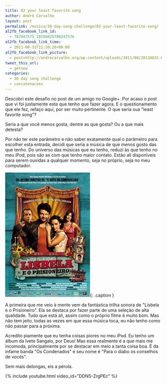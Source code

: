 ```yaml
---
title: 02 your least favorite song
author: André Carvalho
layout: post
permalink: /musica/30-day-song-challenge/02-your-least-favorite-song/
al2fb_facebook_link_id:
  - 787847575_10150425780247576
al2fb_facebook_link_time:
  - 2011-08-31T11:39:28+00:00
al2fb_facebook_link_picture:
  - post=http://andrecarvalho.org/wp-content/uploads/2011/08/20110831-014451.jpg
tweet_this_url:
  - getnew
categories:
  - 30 day song challenge
  - concatenacoes
---
```


Descobri este desafio no post de um amigo no Google+. Por acaso o post que vi foi justamente este que tenho que fazer agora. E o questionamento que ele fez, refaço aqui, por ser muito pertinente. O que seria sua "least favorite song"?

Seria a que você menos gosta, dentre as que gosta? Ou a que mais detesta?

Por não ter este parâmetro e não saber exatamente qual o parâmetro para escolher esta entrada, decidi que seria a música de que menos gosto das que tenho. Do universo das músicas que eu tenho, reduzi às que tenho no meu iPod, pois são as com que tenho maior contato. Estão ali disponíveis para serem ouvidas a qualquer momento, seja no próprio, seja no meu computador.

![Lisbela e o Prisioneiro](/wp-content/uploads/2011/08/20110831-014451.jpg){: .caption }

A primeira que me veio à mente vem da fantástica trilha sonora de "Lisbela e o Prisioneiro". Ela se destaca por fazer parte de uma seleção de alta qualidade. Tudo que está ali, assim como o próprio filme é muito bom. Mas não tem jeito, todas as vezes em que essa música toca, eu não tenho como não passar para a próxima.

Acredito piamente que eu tenha coisas piores no meu iPod. Eu tenho um álbum da Ivete Sangalo, por Deus! Mas essa realmente é a que mais me incomoda, principalmente por se destacar em meio a tanta coisa boa. É da infame banda "Os Condenados" e seu nome é "Para o diabo os conselhos de vocês".

Sem mais delongas, eis a pérola.

{% include youtube.html video_id="DDNS-ZrgPEc" %}
